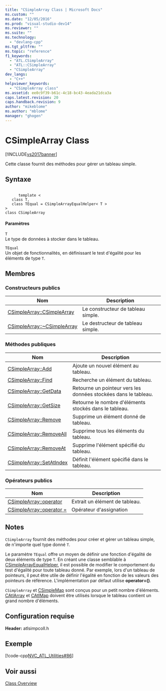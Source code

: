 ```yaml
---
title: "CSimpleArray Class | Microsoft Docs"
ms.custom: ""
ms.date: "12/05/2016"
ms.prod: "visual-studio-dev14"
ms.reviewer: ""
ms.suite: ""
ms.technology: 
  - "devlang-cpp"
ms.tgt_pltfrm: ""
ms.topic: "reference"
f1_keywords: 
  - "ATL.CSimpleArray"
  - "ATL::CSimpleArray"
  - "CSimpleArray"
dev_langs: 
  - "C++"
helpviewer_keywords: 
  - "CSimpleArray class"
ms.assetid: ee0c9f39-b61c-4c18-bc43-4eada21dca3a
caps.latest.revision: 20
caps.handback.revision: 9
author: "mikeblome"
ms.author: "mblome"
manager: "ghogen"
---
```

# CSimpleArray Class
[!INCLUDE[vs2017banner](../../assembler/inline/includes/vs2017banner.md)]

Cette classe fournit des méthodes pour gérer un tableau simple.  
  
## Syntaxe  
  
```  
  
      template <  
   class T,  
   class TEqual = CSimpleArrayEqualHelper< T >  
>   
class CSimpleArray  
```  
  
#### Paramètres  
 `T`  
 Le type de données à stocker dans le tableau.  
  
 `TEqual`  
 Un objet de fonctionnalités, en définissant le test d'égalité pour les éléments de type `T`.  
  
## Membres  
  
### Constructeurs publics  
  
|Nom|Description|  
|---------|-----------------|  
|[CSimpleArray::CSimpleArray](../Topic/CSimpleArray::CSimpleArray.md)|Le constructeur de tableau simple.|  
|[CSimpleArray::~CSimpleArray](../Topic/CSimpleArray::~CSimpleArray.md)|Le destructeur de tableau simple.|  
  
### Méthodes publiques  
  
|Nom|Description|  
|---------|-----------------|  
|[CSimpleArray::Add](../Topic/CSimpleArray::Add.md)|Ajoute un nouvel élément au tableau.|  
|[CSimpleArray::Find](../Topic/CSimpleArray::Find.md)|Recherche un élément du tableau.|  
|[CSimpleArray::GetData](../Topic/CSimpleArray::GetData.md)|Retourne un pointeur vers les données stockées dans le tableau.|  
|[CSimpleArray::GetSize](../Topic/CSimpleArray::GetSize.md)|Retourne le nombre d'éléments stockés dans le tableau.|  
|[CSimpleArray::Remove](../Topic/CSimpleArray::Remove.md)|Supprime un élément donné de tableau.|  
|[CSimpleArray::RemoveAll](../Topic/CSimpleArray::RemoveAll.md)|Supprime tous les éléments du tableau.|  
|[CSimpleArray::RemoveAt](../Topic/CSimpleArray::RemoveAt.md)|Supprime l'élément spécifié du tableau.|  
|[CSimpleArray::SetAtIndex](../Topic/CSimpleArray::SetAtIndex.md)|Définit l'élément spécifié dans le tableau.|  
  
### Opérateurs publics  
  
|Nom|Description|  
|---------|-----------------|  
|[CSimpleArray::operator](../Topic/CSimpleArray::operator.md)|Extrait un élément de tableau.|  
|[CSimpleArray::operator \=](../Topic/CSimpleArray::operator%20=.md)|Opérateur d'assignation|  
  
## Notes  
 `CSimpleArray` fournit des méthodes pour créer et gérer un tableau simple, de n'importe quel type donné `T`.  
  
 Le paramètre `TEqual` offre un moyen de définir une fonction d'égalité de deux éléments de type `T`.  En créant une classe semblable à [CSimpleArrayEqualHelper](../../atl/reference/csimplearrayequalhelper-class.md), il est possible de modifier le comportement du test d'égalité pour toute tableau donné.  Par exemple, lors d'un tableau de pointeurs, il peut être utile de définir l'égalité en fonction de les valeurs des pointeurs de référence.  L'implémentation par défaut utilise **operator\=\(\)**.  
  
 `CSimpleArray` et [CSimpleMap](../../atl/reference/csimplemap-class.md) sont conçus pour un petit nombre d'éléments.  [CAtlArray](../../atl/reference/catlarray-class.md) et [CAtlMap](../../atl/reference/catlmap-class.md) doivent être utilisés lorsque le tableau contient un grand nombre d'éléments.  
  
## Configuration requise  
 **Header:** atlsimpcoll.h  
  
## Exemple  
 [!code-cpp[NVC_ATL_Utilities#86](../../atl/codesnippet/CPP/csimplearray-class_1.cpp)]  
  
## Voir aussi  
 [Class Overview](../../atl/atl-class-overview.md)